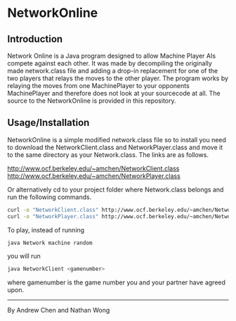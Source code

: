 # NetworkOnline
## Introduction
Network Online is a Java program designed to allow Machine Player AIs compete against each other. 
It was made by decompiling the originally made network.class file and adding a drop-in replacement 
for one of the two players that relays the moves to the other player. The program works by relaying the
moves from one MachinePlayer to your opponents MachinePlayer and therefore does not look at your sourcecode at all.
The source to the NetworkOnline is provided in this repository.

## Usage/Installation
NetworkOnline is a simple modified network.class file so to install you need to download the NetworkClient.class and NetworkPlayer.class
and move it to the same directory as your Network.class. The links are as follows.

http://www.ocf.berkeley.edu/~amchen/NetworkClient.class
http://www.ocf.berkeley.edu/~amchen/NetworkPlayer.class

Or alternatively cd to your project folder where Network.class belongs and run the following commands.
```bash
curl -o "NetworkClient.class" http://www.ocf.berkeley.edu/~amchen/NetworkClient.class
curl -o "NetworkPlayer.class" http://www.ocf.berkeley.edu/~amchen/NetworkPlayer.class
```

To play, instead of running
```bash
java Network machine random
```

you will run

```bash
java NetworkClient <gamenumber>
```

where gamenumber is the game number you and your partner have agreed upon.


- - - 
By Andrew Chen and Nathan Wong


